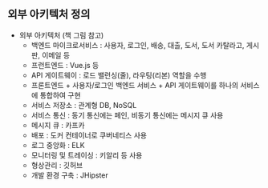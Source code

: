 ## 외부 아키텍처 정의

* 외부 아키텍처 (책 그림 참고)
  * 백엔드 마이크로서비스 : 사용자, 로그인, 배송, 대출, 도서, 도서 카탈라고, 게시판, 이메일 등
  * 프런트엔드 : Vue.js 등
  * API 게이트웨이 : 로드 밸런싱(줄), 라우팅(리본) 역할을 수행
  * 프론트엔드 + 사용자/로그인 백엔드 서비스 + API 게이트웨이를 하나의 서비스에 통합하여 구현
  * 서비스 저장소 : 관계형 DB, NoSQL
  * 서비스 통신 : 동기 통신에는 페인, 비동기 통신에는 메시지 큐 사용
  * 메시지 큐 : 카프카
  * 배포 : 도커 컨테이너로 쿠버네티스 사용
  * 로그 중앙화 : ELK
  * 모니터링 및 트레이싱 : 키알리 등 사용
  * 형상관리 : 깃허브
  * 개발 환경 구축 : JHipster

